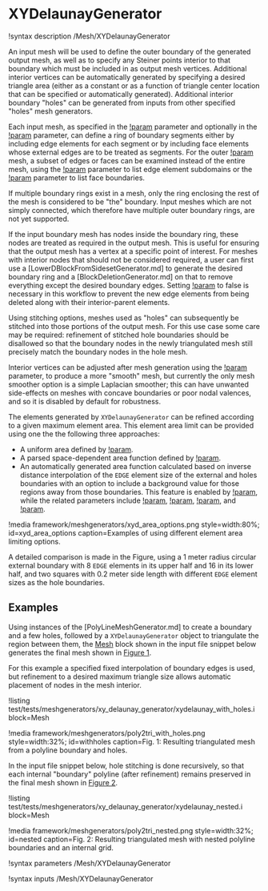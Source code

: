 # XYDelaunayGenerator

!syntax description /Mesh/XYDelaunayGenerator

An input mesh will be used to define the outer boundary of the
generated output mesh, as well as to specify any Steiner points
interior to that boundary which must be included in as output mesh
vertices.  Additional interior vertices can be automatically generated
by specifying a desired triangle area (either as a constant or as a
function of triangle center location that can be specified or
automatically generated).  Additional interior boundary "holes" can
be generated from inputs from other specified "holes" mesh generators.

Each input mesh, as specified in the
[!param](/Mesh/XYDelaunayGenerator/boundary) parameter and optionally
in the [!param](/Mesh/XYDelaunayGenerator/holes) parameter,
can define a ring of boundary segments either by including edge
elements for each segment or by including face elements whose external
edges are to be treated as segments.  For the outer
[!param](/Mesh/XYDelaunayGenerator/boundary)
mesh, a subset of edges or faces can be examined instead of
the entire mesh, using the
[!param](/Mesh/XYDelaunayGenerator/input_subdomain_names) parameter to
list edge element subdomains or the
[!param](/Mesh/XYDelaunayGenerator/input_boundary_names) parameter to
list face boundaries.

If multiple boundary rings exist in a mesh, only the ring enclosing
the rest of the mesh is considered to be "the" boundary.  Input meshes
which are not simply connected, which therefore have multiple outer
boundary rings, are not yet supported.

If the input boundary mesh has nodes inside the boundary ring, these
nodes are treated as required in the output mesh.  This is useful for
ensuring that the output mesh has a vertex at a specific point of
interest.  For meshes with interior nodes that should not be
considered required, a user can first use a
[LowerDBlockFromSidesetGenerator.md] to generate the desired boundary
ring and a [BlockDeletionGenerator.md] on that to remove everything
except the desired boundary edges.  Setting
[!param](/Mesh/BlockDeletionGenerator/delete_exteriors) to
false is necessary in this workflow to prevent the new edge elements
from being deleted along with their interior-parent elements.

Using stitching options, meshes used as "holes" can subsequently be
stitched into those portions of the output mesh.  For this use case
some care may be required: refinement of stitched hole boundaries
should be disallowed so that the boundary nodes in the newly
triangulated mesh still precisely match the boundary nodes in the hole
mesh.

Interior vertices can be adjusted after mesh generation using the [!param](/Mesh/XYDelaunayGenerator/smooth_triangulation) parameter, to produce a
more "smooth" mesh, but currently the only mesh smoother option is a
simple Laplacian smoother; this can have unwanted side-effects on
meshes with concave boundaries or poor nodal valences, and so it is
disabled by default for robustness.

The elements generated by `XYDelaunayGenerator` can be refined according
to a given maximum element area. This element area limit can be provided
using one the the following three approaches:

- A uniform area defined by [!param](/Mesh/XYDelaunayGenerator/desired_area).
- A parsed space-dependent area function defined by [!param](/Mesh/XYDelaunayGenerator/desired_area_func).
- An automatically generated area function calculated based on inverse
  distance interpolation of the `EDGE` element size of the external and
  holes boundaries with an option to include a background value for those
  regions away from those boundaries. This feature is enabled by [!param](/Mesh/XYDelaunayGenerator/use_auto_area_func),
  while the related parameters include [!param](/Mesh/XYDelaunayGenerator/auto_area_func_default_size),
  [!param](/Mesh/XYDelaunayGenerator/auto_area_func_default_size_dist),
  [!param](/Mesh/XYDelaunayGenerator/auto_area_function_num_points), and
  [!param](/Mesh/XYDelaunayGenerator/auto_area_function_power).

!media framework/meshgenerators/xyd_area_options.png
      style=width:80%;
      id=xyd_area_options
      caption=Examples of using different element area limiting options.

A detailed comparison is made in the Figure, using a 1 meter radius circular
external boundary with 8 `EDGE` elements in its upper half and 16 in its
lower half, and two squares with 0.2 meter side length with different
`EDGE` element sizes as the hole boundaries.

## Examples

Using instances of the [PolyLineMeshGenerator.md] to create a boundary
and a few holes, followed by a `XYDelaunayGenerator` object to
triangulate the region between them, the [Mesh](/Mesh/index.md) block
shown in the input file snippet below generates the final mesh shown
in [Figure 1](#withholes).

For this example a specified fixed interpolation of boundary edges is
used, but refinement to a desired maximum triangle size allows
automatic placement of nodes in the mesh interior.

!listing test/tests/meshgenerators/xy_delaunay_generator/xydelaunay_with_holes.i block=Mesh

!media framework/meshgenerators/poly2tri_with_holes.png
      style=width:32%;
      id=withholes
      caption=Fig. 1: Resulting triangulated mesh from a polyline boundary and holes.

In the input file snippet below, hole stitching is done recursively,
so that each internal "boundary" polyline (after refinement) remains
preserved in the final mesh shown in [Figure 2](#nested).

!listing test/tests/meshgenerators/xy_delaunay_generator/xydelaunay_nested.i block=Mesh

!media framework/meshgenerators/poly2tri_nested.png
      style=width:32%;
      id=nested
      caption=Fig. 2: Resulting triangulated mesh with nested polyline boundaries and an internal grid. 

!syntax parameters /Mesh/XYDelaunayGenerator

!syntax inputs /Mesh/XYDelaunayGenerator
